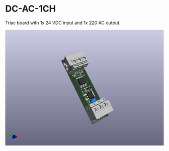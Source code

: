 # DC-AC-1CH

Triac board with 1x 24 VDC input and 1x 220 AC output.

![alt text](https://github.com/thermseekr/dc-ac-1ch/blob/main/V1/dc-ac-1ch-v1.png "DC-AC-1CH-V1")
